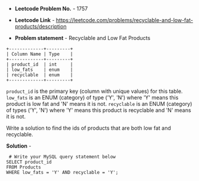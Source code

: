 - **Leetcode Problem No.** - 1757

- **Leetcode Link** - https://leetcode.com/problems/recyclable-and-low-fat-products/description
- **Problem statement** - Recyclable and Low Fat Products
```
+-------------+---------+
| Column Name | Type    |
+-------------+---------+
| product_id  | int     |
| low_fats    | enum    |
| recyclable  | enum    |
+-------------+---------+
```
`product_id` is the primary key (column with unique values) for this table.
`low_fats` is an ENUM (category) of type ('Y', 'N') where 'Y' means this product is low fat and 'N' means it is not.
`recyclable` is an ENUM (category) of types ('Y', 'N') where 'Y' means this product is recyclable and 'N' means it is not.
 

Write a solution to find the ids of products that are both low fat and recyclable.

**Solution** -
```
 # Write your MySQL query statement below
SELECT product_id
FROM Products
WHERE low_fats = 'Y' AND recyclable = 'Y';
```